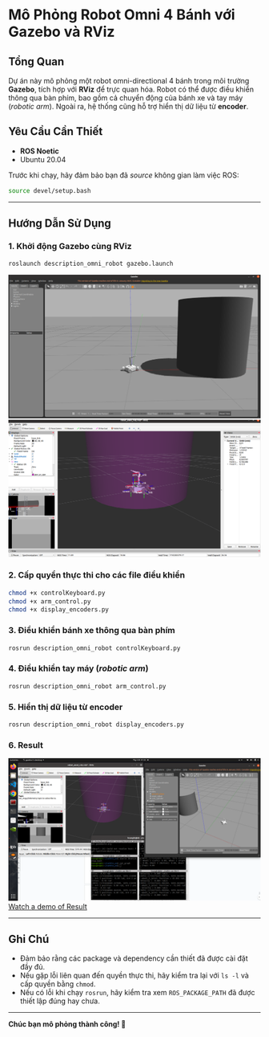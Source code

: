 # Mô Phỏng Robot Omni 4 Bánh với Gazebo và RViz

## Tổng Quan
Dự án này mô phỏng một robot omni-directional 4 bánh trong môi trường **Gazebo**, tích hợp với **RViz** để trực quan hóa. Robot có thể được điều khiển thông qua bàn phím, bao gồm cả chuyển động của bánh xe và tay máy (*robotic arm*). Ngoài ra, hệ thống cũng hỗ trợ hiển thị dữ liệu từ **encoder**.

## Yêu Cầu Cần Thiết
- **ROS Noetic**
- Ubuntu 20.04

Trước khi chạy, hãy đảm bảo bạn đã *source* không gian làm việc ROS:

```bash
source devel/setup.bash
```

---

## Hướng Dẫn Sử Dụng
### 1. Khởi động Gazebo cùng RViz
```bash
roslaunch description_omni_robot gazebo.launch
```
![Gazebo with robot](image/gazebo.png)
![Gazebo with robot](image/rviz.png)

### 2. Cấp quyền thực thi cho các file điều khiển
```bash
chmod +x controlKeyboard.py
chmod +x arm_control.py
chmod +x display_encoders.py
```

### 3. Điều khiển bánh xe thông qua bàn phím
```bash
rosrun description_omni_robot controlKeyboard.py
```

### 4. Điều khiển tay máy (*robotic arm*)
```bash
rosrun description_omni_robot arm_control.py
```

### 5. Hiển thị dữ liệu từ encoder
```bash
rosrun description_omni_robot display_encoders.py
```
### 6. Result
![Gazebo with robot](image/run.png)
[Watch a demo of Result](https://www.youtube.com/watch?v=LrhyjzxlZuc)

---

## Ghi Chú
- Đảm bảo rằng các package và dependency cần thiết đã được cài đặt đầy đủ.
- Nếu gặp lỗi liên quan đến quyền thực thi, hãy kiểm tra lại với `ls -l` và cấp quyền bằng `chmod`.
- Nếu có lỗi khi chạy `rosrun`, hãy kiểm tra xem `ROS_PACKAGE_PATH` đã được thiết lập đúng hay chưa.

---
**Chúc bạn mô phỏng thành công! 🚀**

